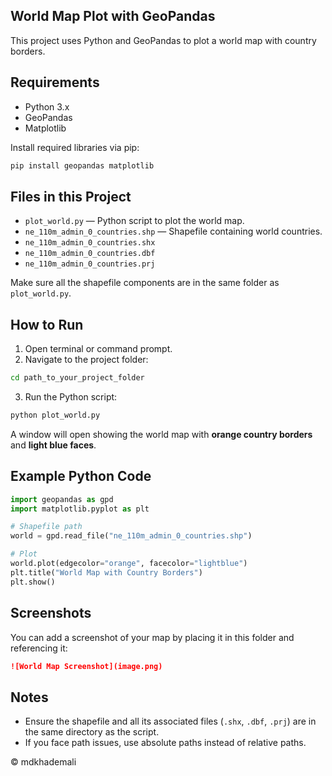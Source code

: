 ## World Map Plot with GeoPandas

This project uses Python and GeoPandas to plot a world map with country borders.

## Requirements

- Python 3.x
- GeoPandas
- Matplotlib

Install required libraries via pip:

```bash
pip install geopandas matplotlib
```

## Files in this Project

- `plot_world.py` — Python script to plot the world map.
- `ne_110m_admin_0_countries.shp` — Shapefile containing world countries.
- `ne_110m_admin_0_countries.shx`
- `ne_110m_admin_0_countries.dbf`
- `ne_110m_admin_0_countries.prj`

Make sure all the shapefile components are in the same folder as `plot_world.py`.

## How to Run

1. Open terminal or command prompt.
2. Navigate to the project folder:

```bash
cd path_to_your_project_folder
```

3. Run the Python script:

```bash
python plot_world.py
```

A window will open showing the world map with **orange country borders** and **light blue faces**.

## Example Python Code

```python
import geopandas as gpd
import matplotlib.pyplot as plt

# Shapefile path
world = gpd.read_file("ne_110m_admin_0_countries.shp")

# Plot
world.plot(edgecolor="orange", facecolor="lightblue")
plt.title("World Map with Country Borders")
plt.show()
```

## Screenshots

You can add a screenshot of your map by placing it in this folder and referencing it:

```markdown
![World Map Screenshot](image.png)
```

## Notes

- Ensure the shapefile and all its associated files (`.shx`, `.dbf`, `.prj`) are in the same directory as the script.
- If you face path issues, use absolute paths instead of relative paths.

© mdkhademali